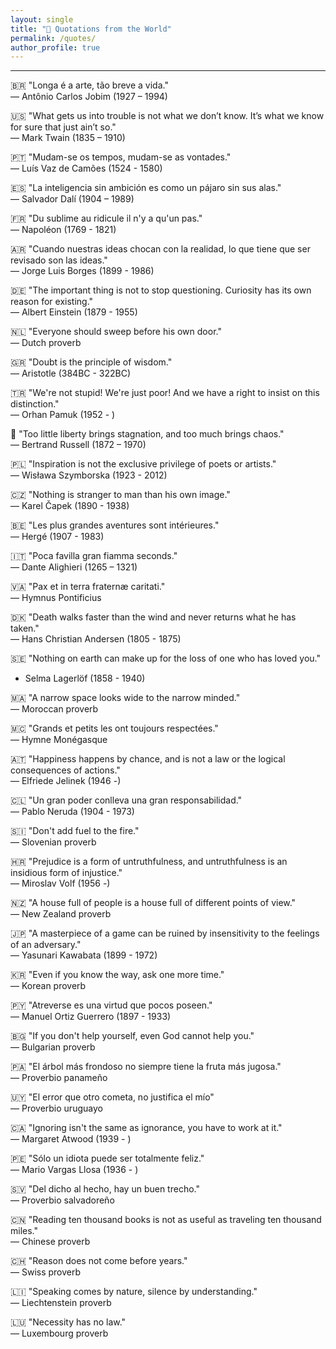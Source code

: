```yaml
---
layout: single
title: "💭 Quotations from the World"
permalink: /quotes/
author_profile: true
---
```


---

🇧🇷 "Longa é a arte, tão breve a vida." <br />
— Antônio Carlos Jobim (1927 – 1994)

🇺🇸 "What gets us into trouble is not what we don’t know. It’s what we know for sure that just ain’t so." <br />
— Mark Twain (1835 – 1910)

🇵🇹 "Mudam-se os tempos, mudam-se as vontades." <br />
— Luís Vaz de Camões (1524 - 1580)

🇪🇸 "La inteligencia sin ambición es como un pájaro sin sus alas." <br />
— Salvador Dalí (1904 – 1989)
 
🇫🇷 "Du sublime au ridicule il n'y a qu'un pas." <br />
— Napoléon (1769 - 1821)
 
🇦🇷 "Cuando nuestras ideas chocan con la realidad, lo que tiene que ser revisado son las ideas." <br />
— Jorge Luis Borges (1899 - 1986)

🇩🇪 "The important thing is not to stop questioning. Curiosity has its own reason for existing." <br />
— Albert Einstein (1879 - 1955)

🇳🇱 "Everyone should sweep before his own door." <br />
— Dutch proverb

🇬🇷 "Doubt is the principle of wisdom." <br />
— Aristotle (384BC - 322BC)

🇹🇷 "We're not stupid! We're just poor! And we have a right to insist on this distinction." <br />
— Orhan Pamuk (1952 - )

🏴󠁧󠁢󠁥󠁮󠁧󠁿 "Too little liberty brings stagnation, and too much brings chaos." <br />
— Bertrand Russell (1872 – 1970)

🇵🇱 "Inspiration is not the exclusive privilege of poets or artists." <br />
— Wisława Szymborska (1923 - 2012)

🇨🇿 "Nothing is stranger to man than his own image." <br />
— Karel Čapek (1890 - 1938)

🇧🇪 "Les plus grandes aventures sont intérieures." <br />
— Hergé (1907 - 1983)

🇮🇹 "Poca favilla gran fiamma seconds." <br />
— Dante Alighieri (1265 – 1321)

🇻🇦 "Pax et in terra fraternæ caritati." <br />
— Hymnus Pontificius

🇩🇰 "Death walks faster than the wind and never returns what he has taken." <br />
— Hans Christian Andersen (1805 - 1875)

🇸🇪 "Nothing on earth can make up for the loss of one who has loved you." <br />
- Selma Lagerlöf (1858 - 1940)

🇲🇦 "A narrow space looks wide to the narrow minded." <br />
— Moroccan proverb

🇲🇨 "Grands et petits les ont toujours respectées." <br />
— Hymne Monégasque

🇦🇹 "Happiness happens by chance, and is not a law or the logical consequences of actions." <br />
— Elfriede Jelinek (1946 -)

🇨🇱 "Un gran poder conlleva una gran responsabilidad." <br />
— Pablo Neruda (1904 - 1973)

🇸🇮 "Don't add fuel to the fire." <br />
— Slovenian proverb

🇭🇷 "Prejudice is a form of untruthfulness, and untruthfulness is an insidious form of injustice." <br />
— Miroslav Volf (1956 -)

🇳🇿 "A house full of people is a house full of different points of view." <br />
— New Zealand proverb

🇯🇵 "A masterpiece of a game can be ruined by insensitivity to the feelings of an adversary." <br />
— Yasunari Kawabata (1899 - 1972)

🇰🇷 "Even if you know the way, ask one more time." <br />
— Korean proverb

🇵🇾 "Atreverse es una virtud que pocos poseen." <br />
— Manuel Ortiz Guerrero (1897 - 1933)

🇧🇬 "If you don't help yourself, even God cannot help you." <br />
— Bulgarian proverb

🇵🇦 "El árbol más frondoso no siempre tiene la fruta más jugosa." <br />
— Proverbio panameño

🇺🇾 "El error que otro cometa, no justifica el mío" <br />
— Proverbio uruguayo

🇨🇦 "Ignoring isn't the same as ignorance, you have to work at it." <br />
— Margaret Atwood (1939 - )

🇵🇪 "Sólo un idiota puede ser totalmente feliz." <br />
— Mario Vargas Llosa (1936 - )

🇸🇻 "Del dicho al hecho, hay un buen trecho." <br />
— Proverbio salvadoreño

🇨🇳 "Reading ten thousand books is not as useful as traveling ten thousand miles." <br />
— Chinese proverb

🇨🇭 "Reason does not come before years." <br />
— Swiss proverb

🇱🇮 "Speaking comes by nature, silence by understanding." <br />
— Liechtenstein proverb

🇱🇺 "Necessity has no law." <br />
— Luxembourg proverb

